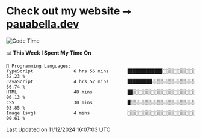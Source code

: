 # Check out my website ⭢ [pauabella.dev](https://pauabella.dev)

<!--START_SECTION:waka-->
![Code Time](http://img.shields.io/badge/Code%20Time-3%2C960%20hrs%2022%20mins-blue)

📊 **This Week I Spent My Time On** 

```text
💬 Programming Languages: 
TypeScript               6 hrs 56 mins       █████████████░░░░░░░░░░░░   52.23 % 
JavaScript               4 hrs 52 mins       █████████░░░░░░░░░░░░░░░░   36.74 % 
HTML                     48 mins             ██░░░░░░░░░░░░░░░░░░░░░░░   06.13 % 
CSS                      30 mins             █░░░░░░░░░░░░░░░░░░░░░░░░   03.85 % 
Image (svg)              4 mins              ░░░░░░░░░░░░░░░░░░░░░░░░░   00.61 % 
```


 Last Updated on 11/12/2024 16:07:03 UTC
<!--END_SECTION:waka-->
